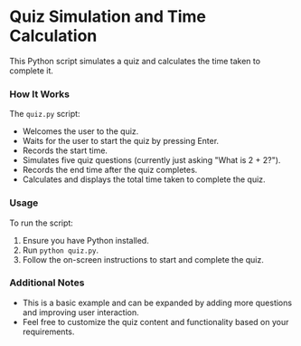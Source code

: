 # Quiz Simulation and Time Calculation

This Python script simulates a quiz and calculates the time taken to complete it.

### How It Works

The `quiz.py` script:
- Welcomes the user to the quiz.
- Waits for the user to start the quiz by pressing Enter.
- Records the start time.
- Simulates five quiz questions (currently just asking "What is 2 + 2?").
- Records the end time after the quiz completes.
- Calculates and displays the total time taken to complete the quiz.

### Usage

To run the script:
1. Ensure you have Python installed.
2. Run `python quiz.py`.
3. Follow the on-screen instructions to start and complete the quiz.

### Additional Notes

- This is a basic example and can be expanded by adding more questions and improving user interaction.
- Feel free to customize the quiz content and functionality based on your requirements.
